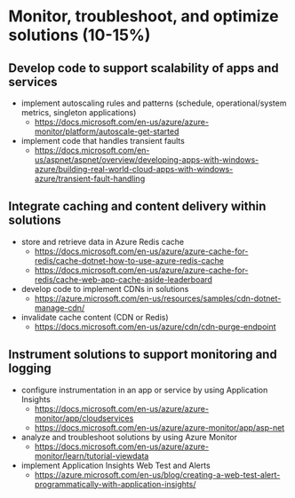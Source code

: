 # Monitor, troubleshoot, and optimize solutions (10-15%)

## Develop code to support scalability of apps and services

- implement autoscaling rules and patterns (schedule, operational/system metrics, singleton applications)
  - <https://docs.microsoft.com/en-us/azure/azure-monitor/platform/autoscale-get-started>
- implement code that handles transient faults
  - <https://docs.microsoft.com/en-us/aspnet/aspnet/overview/developing-apps-with-windows-azure/building-real-world-cloud-apps-with-windows-azure/transient-fault-handling>

## Integrate caching and content delivery within solutions

- store and retrieve data in Azure Redis cache
  - <https://docs.microsoft.com/en-us/azure/azure-cache-for-redis/cache-dotnet-how-to-use-azure-redis-cache>
  - <https://docs.microsoft.com/en-us/azure/azure-cache-for-redis/cache-web-app-cache-aside-leaderboard>
- develop code to implement CDNs in solutions
  - <https://azure.microsoft.com/en-us/resources/samples/cdn-dotnet-manage-cdn/>
- invalidate cache content (CDN or Redis)
  - <https://docs.microsoft.com/en-us/azure/cdn/cdn-purge-endpoint>

## Instrument solutions to support monitoring and logging

- configure instrumentation in an app or service by using Application Insights
  - <https://docs.microsoft.com/en-us/azure/azure-monitor/app/cloudservices>
  - <https://docs.microsoft.com/en-us/azure/azure-monitor/app/asp-net>
- analyze and troubleshoot solutions by using Azure Monitor
  - <https://docs.microsoft.com/en-us/azure/azure-monitor/learn/tutorial-viewdata>
- implement Application Insights Web Test and Alerts
  - <https://azure.microsoft.com/en-us/blog/creating-a-web-test-alert-programmatically-with-application-insights/>
